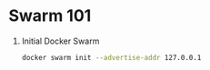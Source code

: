 # Swarm 101

1. Initial Docker Swarm

   ```sh
   docker swarm init --advertise-addr 127.0.0.1
   ```
